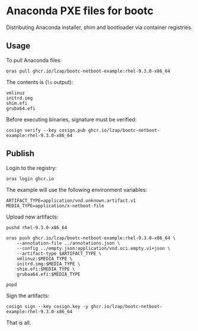 # Anaconda PXE files for bootc

Distributing Anaconda installer, shim and bootloader via container registries.

## Usage

To pull Anaconda files:

    oras pull ghcr.io/lzap/bootc-netboot-example:rhel-9.3.0-x86_64

The contents is (`ls` output):

    vmlinuz
    initrd.img
    shim.efi
    grubx64.efi

Before executing binaries, signature must be verified:

    cosign verify --key cosign.pub ghcr.io/lzap/bootc-netboot-example:rhel-9.3.0-x86_64

## Publish

Login to the registry:

    oras login ghcr.io

The example will use the following environment variables:

    ARTIFACT_TYPE=application/vnd.unknown.artifact.v1
    MEDIA_TYPE=application/x-netboot-file

Upload new artifacts:

    pushd rhel-9.3.0-x86_64

    oras push ghcr.io/lzap/bootc-netboot-example:rhel-9.3.0-x86_64 \
        --annotation-file ../annotations.json \
        --config ../empty.json:application/vnd.oci.empty.v1+json \
        --artifact-type $ARTIFACT_TYPE \
        vmlinuz:$MEDIA_TYPE \
        initrd.img:$MEDIA_TYPE \
        shim.efi:$MEDIA_TYPE \
        grubaa64.efi:$MEDIA_TYPE

    popd

Sign the artifacts:

    cosign sign --key cosign.key -y ghcr.io/lzap/bootc-netboot-example:rhel-9.3.0-x86_64

That is all.
